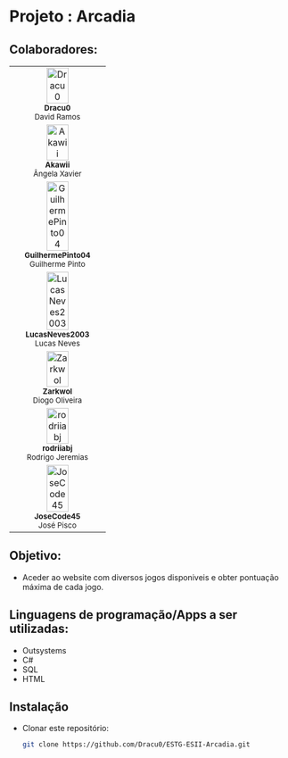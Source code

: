 # Projeto : Arcadia

## Colaboradores:

<table border="0" cellpadding="0" cellspacing="0" width="100%" id="wrappertable" style="table-layout:fixed;">
    <tr>
        <td style="display:block;" align="center" valign="top" id="wrappercell">
            <a href="https://github.com/Dracu0">
                <img src="https://github.com/Dracu0.png" style="width:50%; height:auto;" alt="Dracu0"></img>
                <br />
            </a>
            <sub>
                <b>Dracu0</b>
            </sub>
            <br>
                <sub>David Ramos</sub>
            </br>
        </td>
        <td style="display:block;" align="center" valign="top" id="wrappercell">
            <a href="https://github.com/Akawii">
                <img src="https://github.com/Akawii.png" style="width:50%; height:auto;" alt="Akawii"></img>
                <br />
            </a>
            <sub>
                <b>Akawii</b>
            </sub>
            <br>
                <sub>Ângela Xavier</sub>
            </br>
        </td>
        <td style="display:block;" align="center" valign="top" id="wrappercell">
            <a href="https://github.com/GuilhermePinto04">
                <img src="https://github.com/GuilhermePinto04.png" style="width:50%; height:auto;" alt="GuilhermePinto04"></img>
                <br />
            </a>
            <sub>
                <b>GuilhermePinto04</b>
            </sub>
            <br>
                <sub>Guilherme Pinto</sub>
            </br>
        </td>
        <td style="display:block;" align="center" valign="top" id="wrappercell">
            <a href="https://github.com/LucasNeves2003">
                <img src="https://github.com/LucasNeves2003.png" style="width:50%; height:auto;" alt="LucasNeves2003"></img>
                <br />
            </a>
            <sub>
                <b>LucasNeves2003</b>
            </sub>
            <br>
                <sub>Lucas Neves</sub>
            </br>
        </td>
    </tr>
    <tr>
        <td style="display:block;" align="center" valign="top" id="wrappercell">
            <a href="https://github.com/Zarkwol">
                <img src="https://github.com/Zarkwol.png" style="width:50%; height:auto;" alt="Zarkwol"></img>
                <br />
            </a>
            <sub>
                <b>Zarkwol</b>
            </sub>
            <br>
                <sub>Diogo Oliveira</sub>
            </br>
        </td>
        <td style="display:block;" align="center" valign="top" id="wrappercell">
            <a href="https://github.com/rodriiabj">
                <img src="https://github.com/rodriiabj.png" style="width:50%; height:auto;" alt="rodriiabj"></img>
                <br />
            </a>
            <sub>
                <b>rodriiabj</b>
            </sub>
            <br>
                <sub>Rodrigo Jeremias</sub>
            </br>
        </td>
        <td style="display:block;" align="center" valign="top" id="wrappercell">
            <a href="https://github.com/JoseCode45">
                <img src="https://github.com/JoseCode45.png" style="width:50%; height:auto;" alt="JoseCode45"></img>
                <br />
            </a>
            <sub>
                <b>JoseCode45</b>
            </sub>
            <br>
                <sub>José Pisco</sub>
            </br>
        </td>
    </tr>
</table>

## Objetivo: 
 - Aceder ao website com diversos jogos disponiveis e obter pontuação máxima de cada jogo. 

## Linguagens de programação/Apps a ser utilizadas:
 - Outsystems
 - C#
 - SQL
 - HTML

## Instalação
 - Clonar este repositório:
   ```bash
   git clone https://github.com/Dracu0/ESTG-ESII-Arcadia.git

